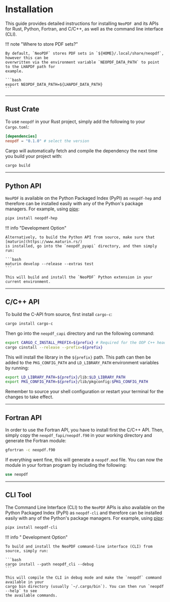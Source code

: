 # Installation

This guide provides detailed instructions for installing `NeoPDF `and its APIs for Rust, Python,
Fortran, and C/C++, as well as the command line interface (CLI).

!!! note "Where to store PDF sets?"

    By default, `NeoPDF` stores PDF sets in `${HOME}/.local/share/neopdf`, however this can be
    overwritten via the environment variable `NEOPDF_DATA_PATH` to point to the LHAPDF path for
    example.

    ```bash
    export NEOPDF_DATA_PATH=${LHAPDF_DATA_PATH}
    ```

---

## Rust Crate

To use `neopdf` in your Rust project, simply add the following to your `Cargo.toml`:

```toml
[dependencies]
neopdf = "0.1.0" # select the version
```

Cargo will automatically fetch and compile the dependency the next time you build your project with:

```bash
cargo build
```

---

## Python API

`NeoPDF` is available on the Python Packaged Index (PyPI) as `neopdf-hep` and therefore can be
installed easily with any of the Python's package managers. For example, using
[pipx](https://pipx.pypa.io/stable/):

```bash
pipx install neopdf-hep
```

!!! info "Development Option"

    Alternatively, to build the Python API from source, make sure that [maturin](https://www.maturin.rs/)
    is installed, go into the `neopdf_pyapi` directory, and then simply run:

    ```bash
    maturin develop --release --extras test
    ```

    This will build and install the `NeoPDF` Python extension in your current environment.

---

## C/C++ API

To build the C-API from source, first install `cargo-c`:

```bash
cargo install cargo-c
```

Then go into the `neopdf_capi` directory and run the following command:

```bash
export CARGO_C_INSTALL_PREFIX=${prefix} # Required for the OOP C++ header
cargo cinstall --release --prefix=${prefix}
```

This will install the library in the `${prefix}` path. This path can then be added to the `PKG_CONFIG_PATH`
and `LD_LIBRARY_PATH` environment variables by running:

```bash
export LD_LIBRARY_PATH=${prefix}/lib:$LD_LIBRARY_PATH
export PKG_CONFIG_PATH=${prefix}/lib/pkgconfig:$PKG_CONFIG_PATH
```

Remember to source your shell configuration or restart your terminal for the changes to take effect.

---

## Fortran API

In order to use the Fortran API, you have to install first the C/C++ API. Then, simply copy the
`neopdf_fapi/neopdf.f90` in your working directory and generate the Fortran module:

```bash
gfortran -c neopdf.f90
```

If everything went fine, this will generate a `neopdf.mod` file. You can now the module in your
fortran program by including the following:

```fortran
use neopdf
```

---

## CLI Tool

The Command Line Interface (CLI) to the `NeoPDF` APIs is also available on the Python Packaged
Index (PyPI) as `neopdf-cli` and therefore can be installed easily with any of the Python's
package managers. For example, using [pipx](https://pipx.pypa.io/stable/):

```bash
pipx install neopdf-cli
```

!!! info " Development Option"

    To build and install the NeoPDF command-line interface (CLI) from source, simply run:

    ```bash
    cargo install --path neopdf_cli --debug
    ```

    This will compile the CLI in debug mode and make the `neopdf` command available in your
    cargo bin directory (usually `~/.cargo/bin`). You can then run `neopdf --help` to see
    the available commands.
